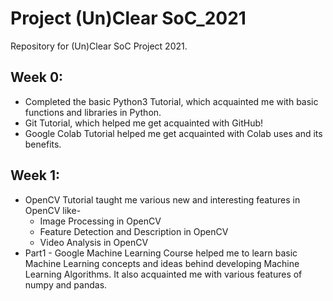 # Project (Un)Clear SoC_2021
Repository for (Un)Clear SoC Project 2021.

## Week 0:
- Completed the basic Python3 Tutorial, which acquainted me with basic functions and libraries in Python.
- Git Tutorial, which helped me get acquainted with GitHub!
- Google Colab Tutorial helped me get acquainted with Colab uses and its benefits.

## Week 1:
- OpenCV Tutorial taught me various new and interesting features in OpenCV like-
  - Image Processing in OpenCV
  - Feature Detection and Description in OpenCV
  - Video Analysis in OpenCV
- Part1 - Google Machine Learning Course helped me to learn basic Machine Learning concepts and ideas behind developing Machine Learning Algorithms. It also acquainted me with various features of numpy and pandas.
